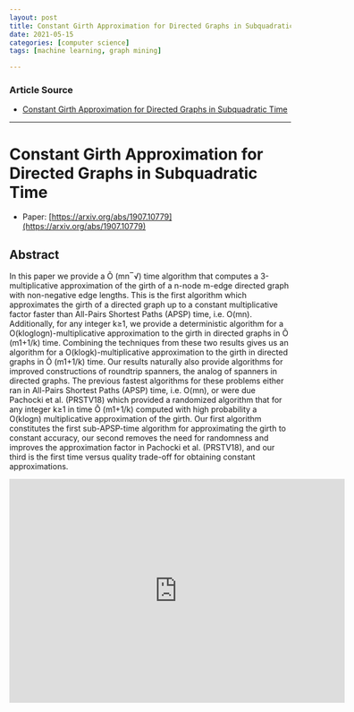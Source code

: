 ```yaml
---
layout: post
title: Constant Girth Approximation for Directed Graphs in Subquadratic Time
date: 2021-05-15
categories: [computer science]
tags: [machine learning, graph mining]

---
```


### Article Source

* [Constant Girth Approximation for Directed Graphs in Subquadratic Time](https://www.youtube.com/watch?v=P_7p-I5QzB8)

---

# Constant Girth Approximation for Directed Graphs in Subquadratic Time

* Paper: [https://arxiv.org/abs/1907.10779](https://arxiv.org/abs/1907.10779)

## Abstract

In this paper we provide a Õ (mn‾√) time algorithm that computes a 3-multiplicative approximation of the girth of a n-node m-edge directed graph with non-negative edge lengths. This is the first algorithm which approximates the girth of a directed graph up to a constant multiplicative factor faster than All-Pairs Shortest Paths (APSP) time, i.e. O(mn). Additionally, for any integer k≥1, we provide a deterministic algorithm for a O(kloglogn)-multiplicative approximation to the girth in directed graphs in Õ (m1+1/k) time. Combining the techniques from these two results gives us an algorithm for a O(klogk)-multiplicative approximation to the girth in directed graphs in Õ (m1+1/k) time. Our results naturally also provide algorithms for improved constructions of roundtrip spanners, the analog of spanners in directed graphs.
The previous fastest algorithms for these problems either ran in All-Pairs Shortest Paths (APSP) time, i.e. O(mn), or were due Pachocki et al. (PRSTV18) which provided a randomized algorithm that for any integer k≥1 in time Õ (m1+1/k) computed with high probability a O(klogn) multiplicative approximation of the girth. Our first algorithm constitutes the first sub-APSP-time algorithm for approximating the girth to constant accuracy, our second removes the need for randomness and improves the approximation factor in Pachocki et al. (PRSTV18), and our third is the first time versus quality trade-off for obtaining constant approximations. 

<iframe width="600" height="400" src="https://www.youtube.com/embed/P_7p-I5QzB8" title="YouTube video player" frameborder="0" allow="accelerometer; autoplay; clipboard-write; encrypted-media; gyroscope; picture-in-picture" allowfullscreen></iframe>

